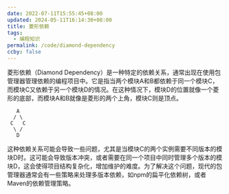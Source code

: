 ```yaml
---
date: 2022-07-11T15:55:45+08:00
updated: 2024-05-11T16:14:30+08:00
title: 菱形依赖
tags:
  - 编程知识
permalink: /code/diamond-dependency
ccby: false
---
```

菱形依赖（Diamond Dependency）是一种特定的依赖关系，通常出现在使用包管理器管理依赖的编程项目中。它是指当两个模块A和B都依赖于同一个模块C，而模块C又依赖于另一个模块D的情况。在这种情况下，模块D的位置就像一个菱形的底部，而模块A和B就像是菱形的两个上角，模块C则是顶点。

```
   A
  / \
 C   C
  \ /
   D
```

这种依赖关系可能会导致一些问题，尤其是当模块C的两个实例需要不同版本的模块D时。这可能会导致版本冲突，或者需要在同一个项目中同时管理多个版本的模块D，这会使得项目结构复杂化，增加维护的难度。为了解决这个问题，现代的包管理器通常会有一些策略来处理多版本依赖，如npm的扁平化依赖树，或者Maven的依赖管理策略。